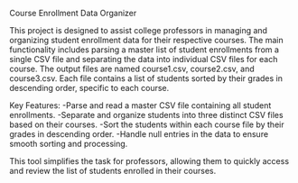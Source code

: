 Course Enrollment Data Organizer

This project is designed to assist college professors in managing and organizing student enrollment data for their respective courses. The main functionality includes parsing a master list of student enrollments from a single CSV file and separating the data into individual CSV files for each course. The output files are named course1.csv, course2.csv, and course3.csv. Each file contains a list of students sorted by their grades in descending order, specific to each course.

Key Features:
-Parse and read a master CSV file containing all student enrollments.
-Separate and organize students into three distinct CSV files based on their courses.
-Sort the students within each course file by their grades in descending order.
-Handle null entries in the data to ensure smooth sorting and processing.

This tool simplifies the task for professors, allowing them to quickly access and review the list of students enrolled in their courses.
